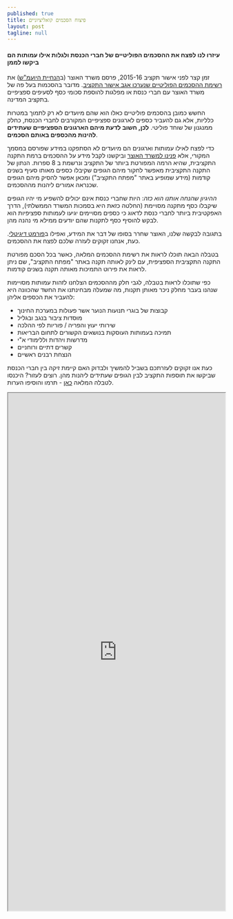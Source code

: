 ```yaml
---
published: true
title: פיצוח הסכמים קואליציוניים
layout: post
tagline: null
---
```


#### עיזרו לנו לפצח את ההסכמים הפוליטיים של חברי הכנסת ולגלות אילו עמותות הם ביקשו לממן

זמן קצר לפני אישור תקציב 2015-16, פרסם משרד האוצר (ב[הנחיית היועמ"ש](http://www.justice.gov.il/Pubilcations/Articles/Documents/PoliticalAgreementGuidelinesDec15.docx)) את [רשימת ההסכמים הפוליטיים שנערכו אגב אישור התקציב](http://www.slideshare.net/themarkertlv/ss-55129891). מדובר בהסכמות בעל פה של משרד האוצר עם חברי כנסת או מפלגות להוספת סכומי כסף לסעיפים ספציפיים בתקציב המדינה.

החשש כמובן בהסכמים פוליטיים כאלו הוא שהם מיועדים לא רק לתמוך במטרות כלליות, אלא גם להעביר כספים לארגונים ספציפיים המקורבים לחברי הכנסת, כחלק ממנגנון של שוחד פוליטי. **לכן, חשוב לדעת מיהם הארגונים הספציפיים שעתידים להינות מהכספים באותם הסכמים**.


כדי לפצח לאילו עמותות וארגונים הם מיועדים לא הסתפקנו במידע שפורסם במסמך המקורי, אלא [פנינו למשרד האוצר](http://www.askdata.org.il/request/request_259) וביקשנו לקבל מידע על ההסכמים ברמת התקנה התקציבית, שהיא הרמה המפורטת ביותר של התקציב ונרשמת ב 8 ספרות. הנתון של התקנה התקציבית מאפשר לחקור מיהם הגופים שקיבלו כספים מאותו סעיף בשנים קודמות (מידע שמופיע באתר "מפתח התקציב") ומכאן אפשר להסיק מיהם הגופים שכנראה אמורים ליהנות מההסכמים.

*ההיגיון שהנחה אותנו הוא כזה*: היות שחברי כנסת אינם יכולים להשפיע מי יהיו הגופים שיקבלו כסף מתקנה מסויימת (החלטה כזאת היא בסמכות המשרד הממשלתי), הדרך האפקטיבית ביותר לחברי כנסת לדאוג כי כספים מסויימים יגיעו לעמותות ספציפיות הוא לבקש להוסיף כסף לתקנות שהם יודעים ממילא מי נהנה מהן.

בתגובה לבקשה שלנו, האוצר שחרר בסופו של דבר את המידע, ואפילו ב[פורמט דיגיטלי](http://www.mof.gov.il/BudgetSite/statebudget/BUDGET2015_2016/Pages/default.aspx). כעת, אנחנו זקוקים לעזרה שלכם לפצח את ההסכמים.  

בטבלה הבאה תוכלו לראות את רשימת ההסכמים המלאה, כאשר בכל הסכם מפורטת התקנה התקציבית הספציפית, עם לינק לאותה תקנה באתר "מפתח התקציב", שם ניתן לראות את פירוט התמיכות מאותה תקנה בשנים קודמות.

כפי שתוכלו לראות בטבלה, לגבי חלק מההסכמים הצלחנו לזהות עמותות מסויימות שנהנו בעבר מחלק ניכר מאותן תקנות, מה שמעלה מבחינתנו את החשד שהכוונה היא להעביר את הכספים אליהן:

 - קבוצות של בוגרי תנועות הנוער אשר פעולות במערכת החינוך
 - מוסדות ציבור בנגב ובגליל
 - שירותי יעוץ והפריה / פוריות לפי ההלכה
 - תמיכה בעמותות העוסקות בנושאים הקשורים לתחום הבריאות
 - מדרשות ויהדות וללימודי א"י
 - קשרים דתיים ורוחניים
 - הנצחת רבנים ראשיים

כעת אנו זקוקים לעזרתכם בשביל להמשיך ולבדוק האם קיימת זיקה בין חברי הכנסת שביקשו את תוספות התקציב לבין הגופים שעתידים ליהנות מהן. רוצים לעזור? היכנסו לטבלה המלאה [כאן](https://docs.google.com/spreadsheets/d/19ki55S_DfewSlwbly-fWO3fj1e-3-oS_cNoSoU3Yy08/edit?usp=sharing) - תרמו והוסיפו הערות.


<iframe width="100%" height="1200px" style="overflow-x:scroll" src="https:&#47;&#47;docs.google.com&#47;spreadsheets&#47;d&#47;19ki55S_DfewSlwbly-fWO3fj1e-3-oS_cNoSoU3Yy08&#47;pubhtml?gid=818416754&amp;single=true&amp;widget=true&amp;headers=false"></iframe>
